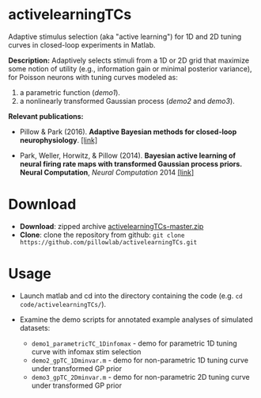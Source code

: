 # activelearningTCs
Adaptive stimulus selection (aka "active learning") for 1D and 2D tuning curves in
closed-loop experiments in Matlab.

**Description:** Adaptively selects stimuli from a 1D or 2D grid that
 maximize some notion of utility (e.g., information gain or minimal posterior
 variance), for Poisson neurons with tuning curves
 modeled as:
 1. a parametric function (*demo1*). 
 2. a nonlinearly transformed Gaussian process (*demo2* and *demo3*).

**Relevant publications:**

*  Pillow & Park (2016). **Adaptive Bayesian methods for closed-loop
   neurophysiology**. [[link]](http://pillowlab.princeton.edu/pubs/abs_Pillow16_ActiveLearningChap.html)

*  Park, Weller, Horwitz, & Pillow (2014).  **Bayesian active learning
   of neural firing rate maps with transformed Gaussian process
   priors. Neural Computation**, *Neural Computation* 2014 [[link]](http://pillowlab.princeton.edu/pubs/abs_ParkM_GPactivelearning_NC14.html)

Download
==========

* **Download**:   zipped archive  [activelearningTCs-master.zip](https://github.com/pillowlab/activelearningTCs/archive/master.zip)
* **Clone**: clone the repository from github: ```git clone https://github.com/pillowlab/activelearningTCs.git```

Usage
=====

* Launch matlab and cd into the directory containing the code
 (e.g. `cd code/activelearningTCs/`).

* Examine the demo scripts for annotated example analyses of simulated
datasets:
	*  `demo1_parametricTC_1Dinfomax` - demo for parametric 1D tuning curve with infomax stim selection
	*  `demo2_gpTC_1Dminvar.m` - demo for non-parametric 1D tuning curve under transformed GP prior
	*  `demo3_gpTC_2Dminvar.m` - demo for  non-parametric 2D  tuning curve under transformed GP prior

